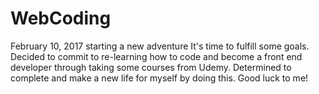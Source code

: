 # WebCoding
February 10, 2017
starting a new adventure
It's time to fulfill some goals.
Decided to commit to re-learning how to code and become a front end developer through taking some courses from Udemy.
Determined to complete and make a new life for myself by doing this.
Good luck to me!
